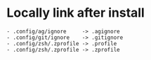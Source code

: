 # Locally link after install

    - .config/ag/ignore     -> .agignore
    - .config/git/ignore    -> .gitignore
    - .config/zsh/.zprofile -> .profile
    - .config/zsh/.zprofile -> .zprofile
